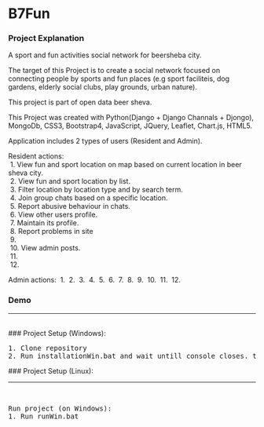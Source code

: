 # B7Fun

### Project Explanation
A sport and fun activities social network for beersheba city.

The target of this Project is to create a social network focused on connecting people by sports and fun places 
(e.g sport faciliteis, dog gardens, elderly social clubs, play grounds, urban nature).

This project is part of open data beer sheva.

This Project was created with Python(Django + Django Channals + Djongo), MongoDb, CSS3, Bootstrap4, JavaScript,
JQuery, Leaflet, Chart.js, HTML5. 

Application includes 2 types of users (Resident and Admin).

Resident actions:
<br/>&nbsp;1. View fun and sport location on map based on current location in beer sheva city.
<br/>&nbsp;2. View fun and sport location by list.
<br/>&nbsp;3. Filter location by location type and by search term.
<br/>&nbsp;4. Join group chats based on a specific location.
<br/>&nbsp;5. Report abusive behaviour in chats.
<br/>&nbsp;6. View other users profile.
<br/>&nbsp;7. Maintain its profile.
<br/>&nbsp;8. Report problems in site
<br/>&nbsp;9.
<br/>&nbsp;10. View admin posts.
<br/>&nbsp;11.
<br/>&nbsp;12.

Admin actions:
&nbsp;1.
&nbsp;2.
&nbsp;3.
&nbsp;4.
&nbsp;5.
&nbsp;6.
&nbsp;7.
&nbsp;8.
&nbsp;9.
&nbsp;10.
&nbsp;11.
&nbsp;12.


### Demo

<hr/>
<br/>
### Project Setup (Windows):
<pre>
1. Clone repository  
2. Run installationWin.bat and wait untill console closes. then run project  
</pre>
### Project Setup (Linux):

<hr/>
<br/>
<pre>
Run project (on Windows):  
1. Run runWin.bat  
</pre>

